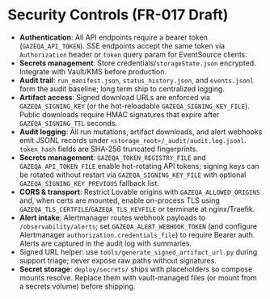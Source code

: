# Security Controls (FR-017 Draft)

- **Authentication**: All API endpoints require a bearer token (`GAZEQA_API_TOKEN`). SSE endpoints accept the same token via `Authorization` header or `token` query param for EventSource clients.
- **Secrets management**: Store credentials/`storageState.json` encrypted. Integrate with Vault/KMS before production.
- **Audit trail**: `run_manifest.json`, `status_history.json`, and `events.jsonl` form the audit baseline; long term ship to centralized logging.
- **Artifact access**: Signed download URLs are enforced via `GAZEQA_SIGNING_KEY` (or the hot-reloadable `GAZEQA_SIGNING_KEY_FILE`). Public downloads require HMAC signatures that expire after `GAZEQA_SIGNING_TTL` seconds.
- **Audit logging**: All run mutations, artifact downloads, and alert webhooks emit JSONL records under `<storage_root>/_audit/audit.log.jsonl`. `token_hash` fields are SHA-256 truncated fingerprints.
- **Secrets management**: `GAZEQA_TOKEN_REGISTRY_FILE` and `GAZEQA_API_TOKEN_FILE` enable hot-rotating API tokens; signing keys can be rotated without restart via `GAZEQA_SIGNING_KEY_FILE` with optional `GAZEQA_SIGNING_KEY_PREVIOUS` fallback list.
- **CORS & transport**: Restrict Lovable origins with `GAZEQA_ALLOWED_ORIGINS` and, when certs are mounted, enable on-process TLS using `GAZEQA_TLS_CERTFILE`/`GAZEQA_TLS_KEYFILE` or terminate at nginx/Traefik.
- **Alert intake**: Alertmanager routes webhook payloads to `/observability/alerts`; set `GAZEQA_ALERT_WEBHOOK_TOKEN` (and configure Alertmanager `authorization.credentials_file`) to require Bearer auth. Alerts are captured in the audit log with summaries.
- Signed URL helper: use `tools/generate_signed_artifact_url.py` during support triage; never expose raw paths without signatures.
- **Secret storage**: `deploy/secrets/` ships with placeholders so compose mounts resolve. Replace them with vault-managed files (or mount from a secrets volume) before shipping.
